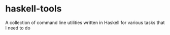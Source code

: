 # haskell-tools
A collection of command line utilities written in Haskell for various tasks that I need to do
